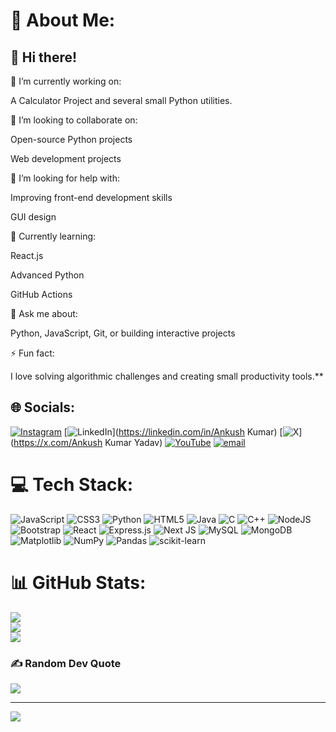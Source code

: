 # 💫 About Me:
## 👋 Hi there!

🔭 I’m currently working on:

A Calculator Project and several small Python utilities.

👯 I’m looking to collaborate on:

Open-source Python projects

Web development projects

🤝 I’m looking for help with:

Improving front-end development skills

GUI design

🌱 Currently learning:

React.js

Advanced Python

GitHub Actions

💬 Ask me about:

Python, JavaScript, Git, or building interactive projects

⚡ Fun fact:

I love solving algorithmic challenges and creating small productivity tools.**<br>


## 🌐 Socials:
[![Instagram](https://img.shields.io/badge/Instagram-%23E4405F.svg?logo=Instagram&logoColor=white)](https://instagram.com/maiankushyadav) [![LinkedIn](https://img.shields.io/badge/LinkedIn-%230077B5.svg?logo=linkedin&logoColor=white)](https://linkedin.com/in/Ankush Kumar) [![X](https://img.shields.io/badge/X-black.svg?logo=X&logoColor=white)](https://x.com/Ankush Kumar Yadav) [![YouTube](https://img.shields.io/badge/YouTube-%23FF0000.svg?logo=YouTube&logoColor=white)](https://youtube.com/@raijifacts?si=L8pYqlhXYegsBSd_) [![email](https://img.shields.io/badge/Email-D14836?logo=gmail&logoColor=white)](mailto:ankushkumary77@gmail.com) 

# 💻 Tech Stack:
![JavaScript](https://img.shields.io/badge/javascript-%23323330.svg?style=for-the-badge&logo=javascript&logoColor=%23F7DF1E) ![CSS3](https://img.shields.io/badge/css3-%231572B6.svg?style=for-the-badge&logo=css3&logoColor=white) ![Python](https://img.shields.io/badge/python-3670A0?style=for-the-badge&logo=python&logoColor=ffdd54) ![HTML5](https://img.shields.io/badge/html5-%23E34F26.svg?style=for-the-badge&logo=html5&logoColor=white) ![Java](https://img.shields.io/badge/java-%23ED8B00.svg?style=for-the-badge&logo=openjdk&logoColor=white) ![C](https://img.shields.io/badge/c-%2300599C.svg?style=for-the-badge&logo=c&logoColor=white) ![C++](https://img.shields.io/badge/c++-%2300599C.svg?style=for-the-badge&logo=c%2B%2B&logoColor=white) ![NodeJS](https://img.shields.io/badge/node.js-6DA55F?style=for-the-badge&logo=node.js&logoColor=white) ![Bootstrap](https://img.shields.io/badge/bootstrap-%238511FA.svg?style=for-the-badge&logo=bootstrap&logoColor=white) ![React](https://img.shields.io/badge/react-%2320232a.svg?style=for-the-badge&logo=react&logoColor=%2361DAFB) ![Express.js](https://img.shields.io/badge/express.js-%23404d59.svg?style=for-the-badge&logo=express&logoColor=%2361DAFB) ![Next JS](https://img.shields.io/badge/Next-black?style=for-the-badge&logo=next.js&logoColor=white) ![MySQL](https://img.shields.io/badge/mysql-4479A1.svg?style=for-the-badge&logo=mysql&logoColor=white) ![MongoDB](https://img.shields.io/badge/MongoDB-%234ea94b.svg?style=for-the-badge&logo=mongodb&logoColor=white) ![Matplotlib](https://img.shields.io/badge/Matplotlib-%23ffffff.svg?style=for-the-badge&logo=Matplotlib&logoColor=black) ![NumPy](https://img.shields.io/badge/numpy-%23013243.svg?style=for-the-badge&logo=numpy&logoColor=white) ![Pandas](https://img.shields.io/badge/pandas-%23150458.svg?style=for-the-badge&logo=pandas&logoColor=white) ![scikit-learn](https://img.shields.io/badge/scikit--learn-%23F7931E.svg?style=for-the-badge&logo=scikit-learn&logoColor=white)
# 📊 GitHub Stats:
![](https://github-readme-stats.vercel.app/api?username=Ankush-Kumar-Cloud&theme=dark&hide_border=false&include_all_commits=true&count_private=false)<br/>
![](https://nirzak-streak-stats.vercel.app/?user=Ankush-Kumar-Cloud&theme=dark&hide_border=false)<br/>
![](https://github-readme-stats.vercel.app/api/top-langs/?username=Ankush-Kumar-Cloud&theme=dark&hide_border=false&include_all_commits=true&count_private=false&layout=compact)

### ✍️ Random Dev Quote
![](https://quotes-github-readme.vercel.app/api?type=horizontal&theme=radical)

---
[![](https://visitcount.itsvg.in/api?id=Ankush-Kumar-Cloud&icon=0&color=0)](https://visitcount.itsvg.in)

<!-- Proudly created with GPRM ( https://gprm.itsvg.in ) -->
